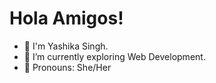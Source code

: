 <h1>Hola Amigos!</h1>

- 💜 I'm Yashika Singh.
- 🌱 I’m currently exploring Web Development.
- 🎀 Pronouns: She/Her
<!---
Yashika-z/Yashika-z is a ✨ special ✨ repository because its `README.md` (this file) appears on your GitHub profile.
You can click the Preview link to take a look at your changes.
--->
